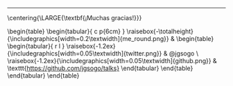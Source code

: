 
----------------

\centering{\LARGE{\textbf{¡Muchas gracias!}}}

\begin{table}
    \begin{tabular}{ c  p{6cm}  }
        \raisebox{-\totalheight}{\includegraphics[width=0.2\textwidth]{me_round.png}}
        &
        \begin{table}
            \begin{tabular}{ r  l }
                \raisebox{-1.2ex}{\includegraphics[width=0.05\textwidth]{twitter.png}} & @jgsogo \\
                \raisebox{-1.2ex}{\includegraphics[width=0.05\textwidth]{github.png}}  & \texttt{https://github.com/jgsogo/talks}
            \end{tabular}
        \end{table}
    \end{tabular}
\end{table}

